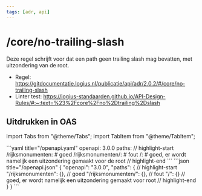 ```yaml
---
tags: [adr, api]
---
```


# /core/no-trailing-slash

Deze regel schrijft voor dat een path geen trailing slash mag bevatten, met
uitzondering van de root.

- Regel:
  https://gitdocumentatie.logius.nl/publicatie/api/adr/2.0.2/#/core/no-trailing-slash
- Linter test:
  https://logius-standaarden.github.io/API-Design-Rules/#:~:text=%23%2Fcore%2Fno%2Dtrailing%2Dslash

## Uitdrukken in OAS

import Tabs from "@theme/Tabs"; import TabItem from "@theme/TabItem";

<Tabs>
  <TabItem value="yaml" label="YAML" default>
  ```yaml title="/openapi.yaml"
  openapi: 3.0.0
  paths:
    // highlight-start
    /rijksmonumenten: # goed
    /rijksmonumenten/: # fout
    /: # goed, er wordt namelijk een uitzondering gemaakt voor de root
    // highlight-end
  ```
  </TabItem>
  <TabItem value="json" label="JSON">
  ```json title="/openapi.json"
  {
    "openapi": "3.0.0",
    "paths": {
      // highlight-start
      "/rijksmonumenten": {}, // goed
      "/rijksmonumenten/": {}, // fout
      "/": {} // goed, er wordt namelijk een uitzondering gemaakt voor root
      // highlight-end
    }
  }
  ```
  </TabItem>
</Tabs>
